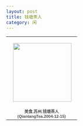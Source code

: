 ```yaml
---
layout: post
title: 钱塘茶人
category: 闲
---
```

<table style="width:194px;"><tr><td align="center" style="height:194px;background:url(https://picasaweb.google.com/s/c/transparent_album_background.gif) no-repeat left"><a href="https://picasaweb.google.com/100176428078475760122/QiantangTea20041215?authuser=0&feat=embedwebsite"><img src="https://lh4.googleusercontent.com/-WW6qNwBkMSM/TWAIrR6T4qE/AAAAAAAABl8/m47ss7_lhL8/s160-c/QiantangTea20041215.jpg" width="160" height="160" style="margin:1px 0 0 4px;"></a></td></tr><tr><td style="text-align:center;font-family:arial,sans-serif;font-size:11px"><a href="https://picasaweb.google.com/100176428078475760122/QiantangTea20041215?authuser=0&feat=embedwebsite" style="color:#4D4D4D;font-weight:bold;text-decoration:none;">美食.苏州.钱塘茶人(QiantangTea.2004-12-15)</a></td></tr></table>